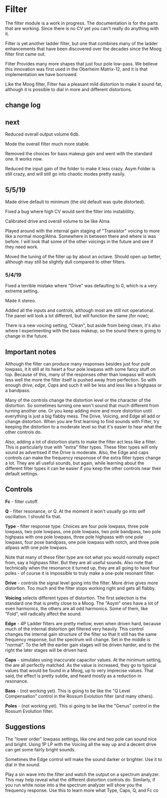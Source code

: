 
# Filter

The filter module is a work in progress. The documentation is for the parts that are working. Since there is no CV yet you can't really do anything with it.

Filter is yet another ladder filter, but one that combines many of the ladder enhancements that have been discovered over the decades since the Moog filter first came out.

Filter Provides many more shapes that just four pole low-pass. We believe this innovation was first used in the Oberheim Matrix-12, and it is that implementation we have borrowed.

Like the Moog filter, Filter has a pleasant mild distortion to make it sound fat, although it is possible to dial in more and different distortions.

## change log

## next

Reduced overall output volume 6db.

Mode the overall filter much more stable.

Removed the choices for bass makeup gain and went with the standard one. It works now.

Reduced the input gain of the folder to make it less crazy. Asym Folder is still crazy, and will still go into chaotic modes pretty easily.

## 5/5/19

Made drive default to minimum (the old default was quite distorted).

Fixed a bug where high CV would sent the filter into instablility.

Calibrated drive and overall volume to be like Alma.

Played around with the internal gain staging of "Transistor" voicing to more like a normal moog/Alma. Somewhere in between there and where is was before. I will look that some of the other voicings in the future and see if they need work.

Moved the tuning of the filter up by about an octave. Should open up better, although may still be slightly dull compared to other filters.

### 5/4/19

Fixed a terrible mistake where "Drive" was defaulting to 0, which is a very extreme setting.

Made it stereo.

Added all the inputs and controls, although most are still not operational. The panel will look a lot different, but will function the same (for now);

There is a new voicing setting, "Clean", but aside from being clean, it's also where I experimenting with the bass makeup, so the sound there is going to change in the future.

## Important notes

Although the filter can produce many responses besides just four pole lowpass, it it still at its heart a four pole lowpass with some fancy stuff on top. Because of this, many of the responses other than lowpass will work less well the more the filter itself is pushed away from perfection. So with enough *drive*, *edge*, *Caps* and such it will be less and less like a highpass or a bandpass.

Many of the controls change the distortion level or the character of the distortion. So sometimes turning one won't sound that much different from turning another one. Or you keep adding more and more distortion until everything is just a big flabby mess. The Drive, Voicing, and Edge all add or change distortion. When you are first learning to find sounds with Filter, try keeping the distortion to a moderate level so that it's easier to hear what the other controls do.

Also, adding a lot of distortion starts to make the filter act less like a filter. This is particularly true with "extra" filter types. These filter types will only sound as advertised if the Drive is moderate. Also, the Edge and caps controls can make the frequency responose of the extra filter types change a lot. They are all useful sounds, but again, while learning about the different filter types it can be easier if you keep the other controls near their default settings.

## Controls

**Fc** - filter cutoff.

**Q** - filter resonance, or Q. At the moment it won't usually go into self oscillation. I should fix that.

**Type** - filter response type. Choices are four pole lowpass, three pole lowpass, two pole lowpass, one pole lowpass, two pole bandpass, two pole highpass with one pole lowpass, three pole highpass with one pole lowpass, four pose bandpass, one pole lowpass with notch, and three pole allpass with one pole lowpass.

Note that many of these filter type are not what you would normally expect from, say a highpass filter. But they are all useful sounds. Also note that technically when the resonance it turned up, they are all going to have four poles - of course it is impossible to truly make a one-pole resonant filter.

**Drive** - controls the signal level going into the filter. More drive gives more distortion. Too much and the filter stops working right and gets all flabby.

**Voicing** selects different types of distortion. The first selection is the standard one that is pretty close to a Moog. The "Asym" ones have a lot of even harmonics, the others are all odd harmonics. Some of them, like "Fold", will radically affect the sound.

**Edge** - 4P Ladder filters are pretty mellow, even when driven hard, because much of the internal distortion get filtered very heavily. This control changes the internal gain structure of the filter so that it still has the same frequency response, but the spectrum will change. Set in the middle is "normal". To the left the earlier gain stages will be driven harder, and to the right the later stages will be driven hard.

**Caps** - simulates using inaccurate capacitor values. At the minimum setting, the are all perfectly matched. As the value is increased, they go to typical values that would be found in a Moog, up to very imprecise values. That said, the effect is pretty subtle, and heard mostly as a reduction in resonance.

**Bass** - (not working yet). This is going to be like the "Q Level Compensation" control in the Rossum Evolution filter (and many others).

**Poles** - (not working yet). This si going to be like the "Genus" control in the Rossum Evolution filter.

## Suggestions

The "lower order" lowpass settings, like one and two pole can sound nice and bright. Using 1P LP with the Voicing all the way up and a decent drive can get some fairly bright sounds.

Sometimes the Edge control will make the sound darker or brighter. Use it to dial in the sound.

Play a sin wave into the filter and watch the output on a spectrum analyzer. This may help reveal what the different distortion controls do. Similarly, if you run white noise into a the spectrum analyzer will show you the frequency response. Use this to learn more what Type, Caps, Q, and Fc co